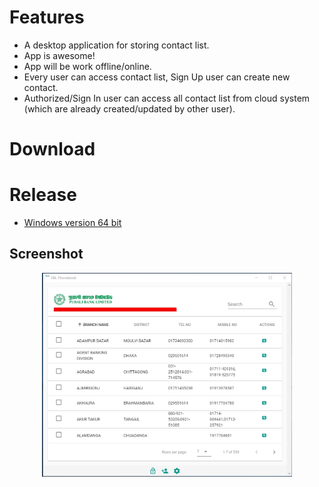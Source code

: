 # Features 
 - A desktop application for storing contact list.
 - App is awesome!
 - App will be work offline/online.
 - Every user can access contact list, Sign Up user can create new contact.
 - Authorized/Sign In user can access all contact list from cloud system (which are already created/updated by other user).
# Download
# Release
- [Windows version 64 bit](https://github.com/cmtliton/Phonebook/releases)
## Screenshot
<p align="center">
<img src="https://github.com/cmtliton/Phonebook/blob/master/1_Main.png" width="400px">
</p>
